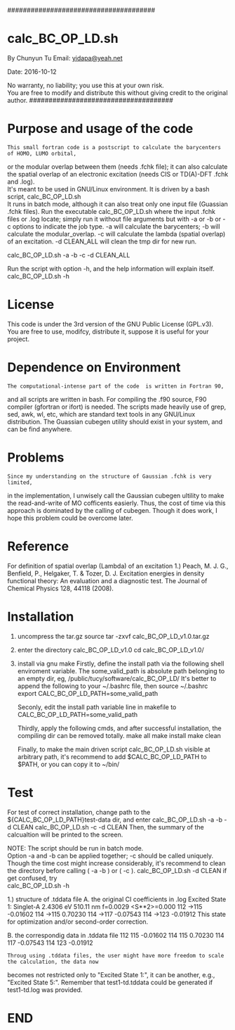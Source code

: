 ######################################
# calc_BC_OP_LD.sh
By Chunyun Tu 
Email: yidapa@yeah.net  
 
Date: 2016-10-12 

No warranty, no liability; 
you use this at your own risk.  
You are free to modify and 
distribute this without giving 
credit to the original author. 
#####################################

# Purpose and usage of the code 
	This small fortran code is a postscript to calculate the barycenters of HOMO, LUMO orbital,
or the modular overlap between them (needs .fchk file); it can also calculate the spatial overlap 
of an electronic excitation (needs CIS or TD(A)-DFT .fchk and .log).  
It's meant to be used in GNU/Linux environment. 
It is driven by a bash script, calc_BC_OP_LD.sh  
It runs in batch mode, although it can also treat only one input file (Guassian .fchk files).
Run the executable  calc_BC_OP_LD.sh  where the input .fchk files or .log locate; simply run 
it without file arguments but with -a or -b or -c  options to indicate the job type. 
-a will calculate the barycenters;
-b will calculate the modular_overlap.
-c will calculate the lambda (spatial overlap) of an excitation. 
-d CLEAN_ALL  will clean the tmp dir for new run. 

calc_BC_OP_LD.sh  -a  -b  -c  -d CLEAN_ALL 

Run the script with option -h, and the help information will explain itself.  
calc_BC_OP_LD.sh   -h 

# License
 This code is under the 3rd version of the GNU Public License (GPL.v3).  
You are free to use, modifcy, distribute it, suppose it is 
useful for your project.  

# Dependence on Environment 
	The computational-intense part of the code  is written in Fortran 90, 
and all scripts are written in bash. 
For compiling the .f90 source, F90 compiler (gfortran or ifort) is needed. 
The scripts made heavily use of grep, sed, awk, wl, etc, which are standard text 
tools in any GNU/Linux distribution. 
	The Guassian cubegen utility should exist in your system, and can be find anywhere.

# Problems 
	Since my understanding on the structure of Gaussian .fchk is very limited, 
in the implementation, I unwisely call the Gaussian cubegen ultility to make the 
read-and-write of MO cofficents easierly.  Thus, the cost of time via this approach 
is dominated by the calling of cubegen. Though it does work, I hope this problem 
could be overcome later.

# Reference 
For definition of spatial overlap (Lambda) of an excitation
1.) Peach, M. J. G., Benfield, P., Helgaker, T. & Tozer, D. J. Excitation energies in density functional theory: An evaluation and a diagnostic test. The Journal of Chemical Physics 128, 44118 (2008).


# Installation 
1. uncompress the tar.gz source 
	tar -zxvf  calc_BC_OP_LD_v1.0.tar.gz  
2. enter the directory calc_BC_OP_LD_v1.0 
	cd  calc_BC_OP_LD_v1.0/ 
3. install via gnu make 
	Firstly, define the install path via the following shell enviroment variable. The some_valid_path
is absolute path belonging to an empty dir, eg, /public/tucy/software/calc_BC_OP_LD/ 
It's better to append the following to your ~/.bashrc  file, then source  ~/.bashrc  
export CALC_BC_OP_LD_PATH=some_valid_path 


	Seconly, edit the install path variable line in makefile to  CALC_BC_OP_LD_PATH=some_valid_path  

	Thirdly, apply the following cmds, and after successful installation, the compiling dir can
be removed totally. 
	make  all
	make  install 
	make  clean

	Finally, to make the main driven script  calc_BC_OP_LD.sh  visible at arbitrary path, it's recommend 
to add  $CALC_BC_OP_LD_PATH  to  $PATH, or you can copy  it  to  ~/bin/ 


# Test 
  For test of correct installation, change path to the ${CALC_BC_OP_LD_PATH}test-data dir, and enter 
	calc_BC_OP_LD.sh  -a -b -d CLEAN 
	calc_BC_OP_LD.sh  -c  -d CLEAN 
Then, the summary of the calcualtion will be printed to the screen.

NOTE: The script should  be run in batch mode.  
Option -a and -b can be applied together; -c should be called uniquely. 
Though the time cost might increase considerably, it's recommend to clean 
the directory before calling  ( -a -b )  or ( -c ).
    calc_BC_OP_LD.sh  -d   CLEAN 
if get confused, try  
    calc_BC_OP_LD.sh  -h  

1.) structure of .tddata file
	A. the original CI coefficients in .log 
 Excited State   1:      Singlet-A      2.4306 eV  510.11 nm  f=0.0029  <S**2>=0.000
     112 ->115        -0.01602
     114 ->115         0.70230
     114 ->117        -0.07543
     114 ->123        -0.01912
 This state for optimization and/or second-order correction.

  B. the correspondig data in .tddata file 
     112   115        -0.01602
     114   115         0.70230
     114   117        -0.07543
     114   123        -0.01912

	Throug using .tddata files, the user might have more freedom to scale the calculation, the data now
becomes not restricted only to "Excited State   1:", it can be another, e.g., "Excited State   5:". 
Remember that test1-td.tddata could be generated if test1-td.log was provided. 


# END 
